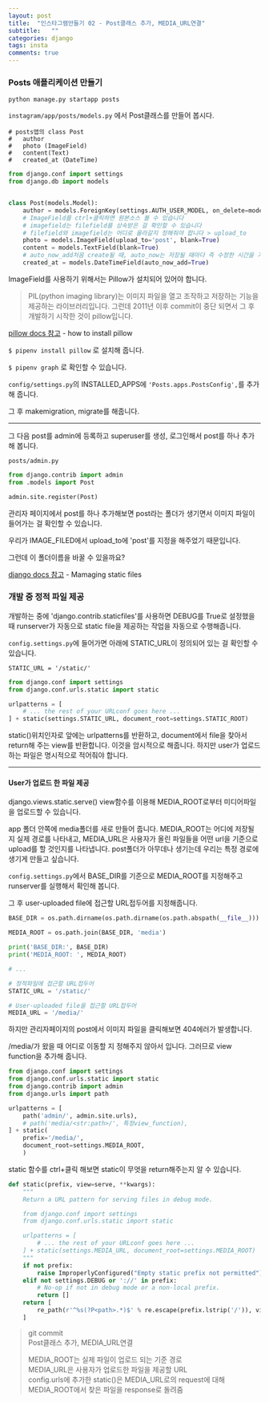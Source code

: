 ```yaml
---
layout: post
title:  "인스타그램만들기 02 - Post클래스 추가, MEDIA_URL연결"
subtitle:   ""
categories: django
tags: insta
comments: true
---
```


### Posts 애플리케이션 만들기

`python manage.py startapp posts`


`instagram/app/posts/models.py` 에서 Post클래스를 만들어 봅시다.


```
# posts앱의 class Post
#   author
#   photo (ImageField)
#   content(Text)
#   created_at (DateTime)
```



```python
from django.conf import settings
from django.db import models


class Post(models.Model):
    author = models.ForeignKey(settings.AUTH_USER_MODEL, on_delete=models.CASCADE)
    # ImageField를 ctrl+클릭하면 원본소스 볼 수 있습니다
    # imagefield는 filefield를 상속받은 걸 확인할 수 있습니다
    # filefield와 imagefield는 어디로 올라갈지 정해줘야 합니다 > upload_to
    photo = models.ImageField(upload_to='post', blank=True)
    content = models.TextField(blank=True)
    # auto_now_add처음 create될 때, auto_now는 저장될 때마다 즉 수정한 시간을 기록할 때 사용합니다
    created_at = models.DateTimeField(auto_now_add=True)

```

ImageField를 사용하기 위해서는 Pillow가 설치되어 있어야 합니다.
> PIL(python imaging library)는 이미지 파일을 열고 조작하고 저장하는 기능을 제공하는 라이브러리입니다.
그런데 2011년 이후 commit이 중단 되면서 그 후 개발하기 시작한 것이 pillow입니다.

[pillow docs 참고](https://pillow.readthedocs.io/en/5.1.x/) - how to install pillow


`$ pipenv install pillow` 로 설치해 줍니다.

`$ pipenv graph` 로 확인할 수 있습니다.


`config/settings.py`의 INSTALLED_APPS에 `'Posts.apps.PostsConfig',`를 추가해 줍니다.

 그 후 makemigration, migrate를 해줍니다.



 ---

 그 다음 post를 admin에 등록하고
 superuser를 생성,
 로그인해서 post를 하나 추가해 봅니다.

`posts/admin.py`

```python
from django.contrib import admin
from .models import Post

admin.site.register(Post)
```

관리자 페이지에서 post를 하나 추가해보면
post라는 폴더가 생기면서 이미지 파일이 들어가는 걸 확인할 수 있습니다.

우리가 IMAGE_FILED에서 upload_to에 'post'를 지정을 해주었기 때문입니다.



그런데 이 폴더이름을 바꿀 수 있을까요?


[django docs 참고](https://docs.djangoproject.com/en/2.0/howto/static-files/) - Mamaging static files

### 개발 중 정적 파일 제공

개발하는 중에 'django.contrib.staticfiles'를 사용하면 DEBUG를 True로 설정했을 때 runserver가 자동으로 static file을 제공하는 작업을 자동으로 수행해줍니다.


`config.settings.py`에 들어가면 아래에 STATIC_URL이 정의되어 있는 걸 확인할 수 있습니다.

```
STATIC_URL = '/static/'
```

```python
from django.conf import settings
from django.conf.urls.static import static

urlpatterns = [
    # ... the rest of your URLconf goes here ...
] + static(settings.STATIC_URL, document_root=settings.STATIC_ROOT)
```
static()위치인자로 앞에는 urlpatterns를 반환하고, document에서 file을 찾아서 return해 주는 view를 반환합니다.
이것을 암시적으로 해줍니다. 하지만 user가 업로드하는 파일은 명시적으로 적어줘야 합니다.

---
#### User가 업로드 한 파일 제공

django.views.static.serve() view함수를 이용해 MEDIA_ROOT로부터 미디어파일을 업로드할 수 있습니다.

app 폴더 안쪽에 media폴더를 새로 만들어 줍니다.
MEDIA_ROOT는 어디에 저장될지 실제 경로를 나타내고,
MEDIA_URL은 사용자가 올린 파일들을 어떤 url을 기준으로 upload를 할 것인지를 나타냅니다.
post폴더가 아무데나 생기는데 우리는 특정 경로에 생기게 만들고 싶습니다.

`config.settings.py`에서 BASE_DIR를 기준으로
MEDIA_ROOT를 지정해주고 runserver를 실행해서 확인해 봅니다.


그 후 user-uploaded file에 접근할 URL접두어를 지정해줍니다.


```python
BASE_DIR = os.path.dirname(os.path.dirname(os.path.abspath(__file__)))

MEDIA_ROOT = os.path.join(BASE_DIR, 'media')

print('BASE_DIR:', BASE_DIR)
print('MEDIA_ROOT: ', MEDIA_ROOT)

# ...

# 정적파일에 접근할 URL접두어
STATIC_URL = '/static/'

# User-uploaded file을 접근할 URL접두어
MEDIA_URL = '/media/'
```

하지만 관리자페이지의 post에서 이미지 파일을 클릭해보면 404에러가 발생합니다.

/media/가 왔을 때 어디로 이동할 지 정해주지 않아서 입니다. 그러므로 view function을 추가해 줍니다.


```python
from django.conf import settings
from django.conf.urls.static import static
from django.contrib import admin
from django.urls import path

urlpatterns = [
    path('admin/', admin.site.urls),
    # path('media/<str:path>/', 특정view_function),
] + static(
    prefix='/media/',
    document_root=settings.MEDIA_ROOT,
    )

```

static 함수를 ctrl+클릭 해보면 static이 무엇을 return해주는지 알 수 있습니다.

```python
def static(prefix, view=serve, **kwargs):
    """
    Return a URL pattern for serving files in debug mode.

    from django.conf import settings
    from django.conf.urls.static import static

    urlpatterns = [
        # ... the rest of your URLconf goes here ...
    ] + static(settings.MEDIA_URL, document_root=settings.MEDIA_ROOT)
    """
    if not prefix:
        raise ImproperlyConfigured("Empty static prefix not permitted")
    elif not settings.DEBUG or '://' in prefix:
        # No-op if not in debug mode or a non-local prefix.
        return []
    return [
        re_path(r'^%s(?P<path>.*)$' % re.escape(prefix.lstrip('/')), view, kwargs=kwargs),
    ]

```


> git commit  
>Post클래스 추가, MEDIA_URL연결
>  
>MEDIA_ROOT는 실제 파일이 업로드 되는 기준 경로  
>MEDIA_URL은 사용자가 업로드한 파일을 제공할 URL  
>config.urls에 추가한 static()은 MEDIA_URL로의 request에 대해 MEDIA_ROOT에서 찾은 파일을 response로 돌려줌  
